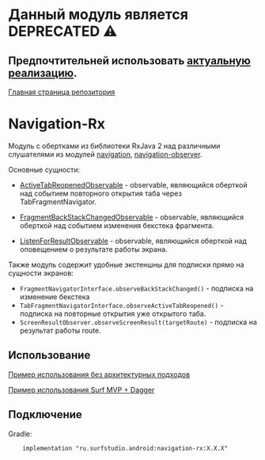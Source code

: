 # **Данный модуль является DEPRECATED** ⚠
## **Предпочтительней использовать [актуальную реализацию](../lib-navigation-rx/README.md).**

[Главная страница репозитория](/docs/main.md)

# Navigation-Rx

Модуль с обертками из библиотеки RxJava 2 над различными слушателями из модулей [navigation](../lib-navigation), [navigation-observer](../lib-navigation-observer).

Основные сущности:

- [ActiveTabReopenedObservable][active-tab-obs] - observable, являющийся оберткой над событием повторного открытия
таба через TabFragmentNavigator.

- [FragmentBackStackChangedObservable][backstack-obs] - observable, являющийся оберткой над событием изменения
бекстека фрагмента.

- [ListenForResultObservable][result-obs] - observable, являющийся оберткой над оповещением о результате работы экрана.

Также модуль содержит удобные экстеншны для подписки прямо на сущности экранов:

- `FragmentNavigatorInterface.observeBackStackChanged()` - подписка на изменение бекстека
- `TabFragmentNavigatorInterface.observeActiveTabReopened()` - подписка на повторные открытия уже открытого таба.
- `ScreenResultObserver.observeScreenResult(targetRoute)` - подписка на результат работы route.


## Использование
[Пример использования без архитектурных подходов](../sample/)

[Пример использования Surf MVP + Dagger](../sample-standard/)

## Подключение

Gradle:
```
    implementation "ru.surfstudio.android:navigation-rx:X.X.X"
```

[active-tab-obs]: src/main/java/ru/surfstudio/android/navigation/rx/ActiveTabReopenedObservable.kt
[backstack-obs]: src/main/java/ru/surfstudio/android/navigation/rx/FragmentBackStackChangedObservable.kt
[result-obs]: src/main/java/ru/surfstudio/android/navigation/rx/ListenForResultObservable.kt
